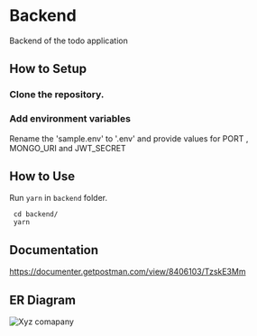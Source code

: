 # Backend
Backend of the todo application


## How to Setup


### Clone the repository.

### Add environment variables
 Rename the 'sample.env' to '.env' and provide values for PORT , MONGO_URI and JWT_SECRET



## How to Use

Run `yarn` in `backend` folder.

```
 cd backend/
 yarn
```


## Documentation 
https://documenter.getpostman.com/view/8406103/TzskE3Mm




## ER Diagram
![Xyz comapany](https://user-images.githubusercontent.com/3880348/128625739-77cb983b-36b7-41ae-8d3b-72699e1e593b.png)
